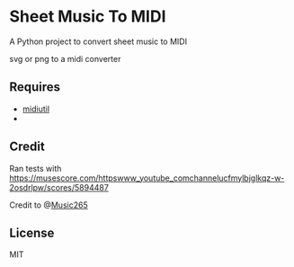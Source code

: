 # Sheet Music To MIDI

A Python project to convert sheet music to MIDI

svg or png to a midi converter



## Requires

* [midiutil](https://pypi.org/project/MIDIUtil/)
* 



## Credit

Ran tests with https://musescore.com/httpswww_youtube_comchannelucfmylbjglkqz-w-2osdrlpw/scores/5894487

Credit to @[Music265](https://musescore.com/httpswww_youtube_comchannelucfmylbjglkqz-w-2osdrlpw)



## License

MIT

